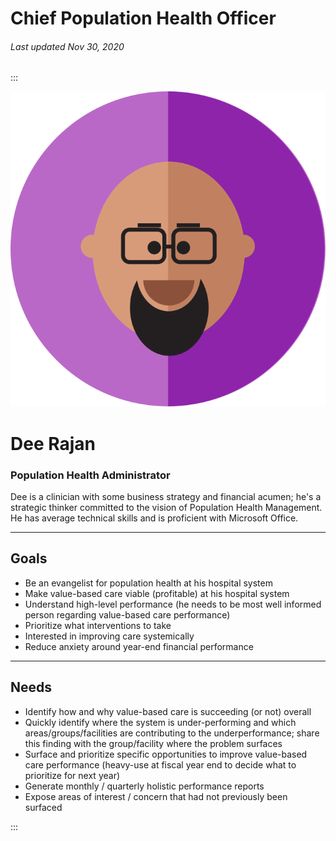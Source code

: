 # Chief Population Health Officer

###### Last updated Nov 30, 2020

:::

<div class="persona-header">

![Avatar Image](./assets/avatars/avatar68.svg)

<div>

# Dee Rajan

### Population Health Administrator

Dee is a clinician with some business strategy and financial acumen; he's a strategic thinker committed to the vision of Population Health Management. He has average technical skills and is proficient with Microsoft Office.

</div>

</div>

<article>

---

## Goals

-   Be an evangelist for population health at his hospital system
-   Make value-based care viable (profitable) at his hospital system
-   Understand high-level performance (he needs to be most well informed person regarding value-based care performance)
-   Prioritize what interventions to take
-   Interested in improving care systemically
-   Reduce anxiety around year-end financial performance

---

## Needs

-   Identify how and why value-based care is succeeding (or not) overall
-   Quickly identify where the system is under-performing and which areas/groups/facilities are contributing to the underperformance; share this finding with the group/facility where the problem surfaces
-   Surface and prioritize specific opportunities to improve value-based care performance (heavy-use at fiscal year end to decide what to prioritize for next year)
-   Generate monthly / quarterly holistic performance reports
-   Expose areas of interest / concern that had not previously been surfaced

</article>

:::

